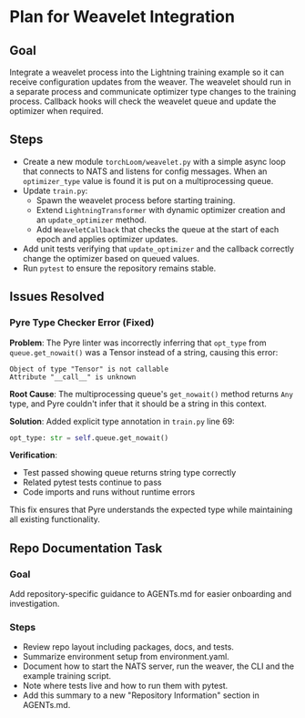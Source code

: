# Plan for Weavelet Integration

## Goal
Integrate a weavelet process into the Lightning training example so it can receive configuration updates from the weaver. The weavelet should run in a separate process and communicate optimizer type changes to the training process. Callback hooks will check the weavelet queue and update the optimizer when required.

## Steps
- Create a new module `torchLoom/weavelet.py` with a simple async loop that connects to NATS and listens for config messages. When an `optimizer_type` value is found it is put on a multiprocessing queue.
- Update `train.py`:
  - Spawn the weavelet process before starting training.
  - Extend `LightningTransformer` with dynamic optimizer creation and an `update_optimizer` method.
  - Add `WeaveletCallback` that checks the queue at the start of each epoch and applies optimizer updates.
- Add unit tests verifying that `update_optimizer` and the callback correctly change the optimizer based on queued values.
- Run `pytest` to ensure the repository remains stable.

## Issues Resolved

### Pyre Type Checker Error (Fixed)
**Problem**: The Pyre linter was incorrectly inferring that `opt_type` from `queue.get_nowait()` was a Tensor instead of a string, causing this error:
```
Object of type "Tensor" is not callable
Attribute "__call__" is unknown
```

**Root Cause**: The multiprocessing queue's `get_nowait()` method returns `Any` type, and Pyre couldn't infer that it should be a string in this context.

**Solution**: Added explicit type annotation in `train.py` line 69:
```python
opt_type: str = self.queue.get_nowait()
```

**Verification**: 
- Test passed showing queue returns string type correctly
- Related pytest tests continue to pass
- Code imports and runs without runtime errors

This fix ensures that Pyre understands the expected type while maintaining all existing functionality.

## Repo Documentation Task

### Goal
Add repository-specific guidance to AGENTs.md for easier onboarding and investigation.

### Steps
- Review repo layout including packages, docs, and tests.
- Summarize environment setup from environment.yaml.
- Document how to start the NATS server, run the weaver, the CLI and the example training script.
- Note where tests live and how to run them with pytest.
- Add this summary to a new "Repository Information" section in AGENTs.md.

